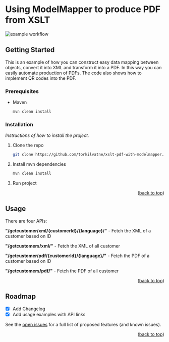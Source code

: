 # Using ModelMapper to produce PDF from XSLT
<div id="top"></div>

![example workflow](https://github.com/github/docs/actions/workflows/main.yml/badge.svg)

<!-- GETTING STARTED -->
## Getting Started

This is an example of how you can construct easy data mapping between objects, convert it into XML and transform it into a PDF.
In this way you can easily automate production of PDFs. The code also shows how to implement QR codes into the PDF.

### Prerequisites

* Maven
  ```sh
  mvn clean install
  ```

### Installation

_Instructions of how to install the project._

1. Clone the repo
   ```sh
   git clone https://github.com/torkilvatne/xslt-pdf-with-modelmapper.git
   ```
2. Install mvn dependencies
   ```sh
   mvn clean install
   ```
3. Run project

<p align="right">(<a href="#top">back to top</a>)</p>



<!-- USAGE EXAMPLES -->
## Usage

There are four APIs:

**"/getcustomer/xml/{customerId}/{language}/"** - Fetch the XML of a customer based on ID

**"/getcustomers/xml/"** - Fetch the XML of all customer

**"/getcustomer/pdf/{customerId}/{language}/"** - Fetch the PDF of a customer based on ID

**"/getcustomers/pdf/"** - Fetch the PDF of all customer

<p align="right">(<a href="#top">back to top</a>)</p>

<!-- ROADMAP -->
## Roadmap

- [x] Add Changelog
- [x] Add usage examples with API links

See the [open issues](https://github.com/torkilvatne/xslt-pdf-with-modelmapper/issues) for a full list of proposed features (and known issues).

<p align="right">(<a href="#top">back to top</a>)</p>

